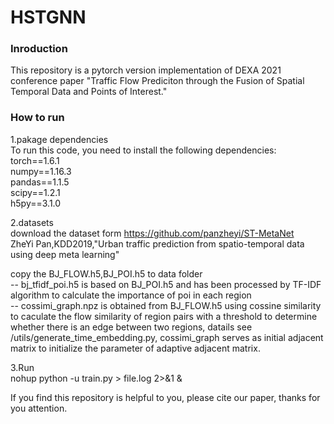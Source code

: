 # HSTGNN

### Inroduction 

This repository is a pytorch version implementation of DEXA 2021 conference paper
"Traffic Flow Prediciton through the Fusion of Spatial Temporal Data and Points of Interest."  

### How to run

1.pakage dependencies  
   To run this code, you need to install the following dependencies:  
   torch==1.6.1    
   numpy==1.16.3  
   pandas==1.1.5  
   scipy==1.2.1  
   h5py==3.1.0  

2.datasets  
   download the dataset form https://github.com/panzheyi/ST-MetaNet  
   ZheYi Pan,KDD2019,"Urban traffic prediction from spatio-temporal data using deep meta learning"  

copy the BJ_FLOW.h5,BJ_POI.h5 to data folder    
-- bj_tfidf_poi.h5 is based on BJ_POI.h5 and  has been processed by TF-IDF algorithm to calculate the importance of poi in each region  
-- cossimi_graph.npz is obtained from BJ_FLOW.h5 using cossine similarity to caculate the flow similarity of region pairs with a threshold to determine
whether there is an edge between two regions, datails see /utils/generate_time_embedding.py, cossimi_graph serves as initial adjacent matrix to initialize the parameter of 
adaptive adjacent matrix.

3.Run  
nohup python -u train.py > file.log 2>&1 &  

If you find this repository is helpful to you, please cite our paper, thanks for you attention.

